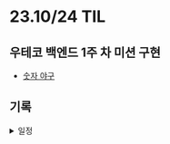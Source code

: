 # 23.10/24 TIL

## 우테코 백엔드 1주 차 미션 구현

- [숫자 야구](https://github.com/JinsuYeo/java-baseball-6/tree/jinsuYeo)

## 기록

<details>
<summary>일정</summary>

### **👨🏻‍💼 일간 목표(Daily)\_1**

[👨🏻‍💻 일간목표](https://www.notion.so/4ebf35367eb646f2b93afcde48e35ba6?pvs=21)

- 5시30분~8시(2h30m)
  - 🌅 **아침 리추얼**
    - [ ]
- 8~9시(1h)
  - [ ]
- 9~10시(1h)
  - [ ]
- 10~11시(1h)
  - [ ]
- 11~12시(1h)
  - [ ]
- 12~13시(1h)
  - [x] 휴식(50m)
  - [x] 일정 작성(10m)
- 13~14시(1h)
  - [x] 휴식(1h)
- 14~15시(1h)
  - [x] 식사(30m)
  - [x] 휴식(30m)

### **👨🏻‍💼 일간 목표(Daily)\_2**

- 15~16시(1h)
  - [x] 자소서 작성(30m)
- 16~17시(1h)
  - [x] 우테코 미션(1h)
- 17~18시(1h)
  - [x] 우테코 미션(1h)
- 18~19시(1h)
  - [x] 휴식 및 식사(30m)
  - [x] 우테코 미션(30m)
- 19~20시(1h)
  - [x] 우테코 미션(1h)
- 20~21시(1h)
  - [x] 우테코 미션(1h)
- 21~22시(1h)
  - [x] 우테코 미션(30m)
- 22~23시(1h)
  - [x] TIL 작성(10m)
  - **🌆 저녁 리추얼**
    - [ ]
- 23~24시(1h)
  - [x] 알고리즘 문제 풀이(1h)
- 📆 **일간 프리뷰**
</details>
